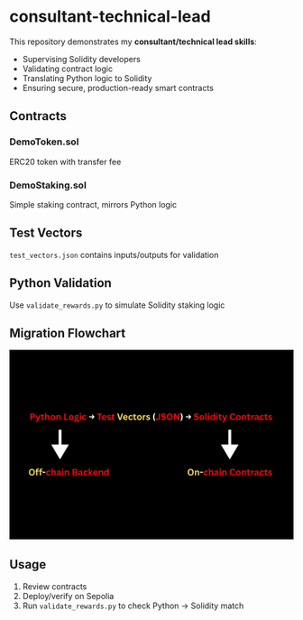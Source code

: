 # consultant-technical-lead

This repository demonstrates my **consultant/technical lead skills**:

- Supervising Solidity developers
- Validating contract logic
- Translating Python logic to Solidity
- Ensuring secure, production-ready smart contracts

## Contracts
### DemoToken.sol
ERC20 token with transfer fee
### DemoStaking.sol
Simple staking contract, mirrors Python logic
## Test Vectors
`test_vectors.json` contains inputs/outputs for validation
## Python Validation
Use `validate_rewards.py` to simulate Solidity staking logic
## Migration Flowchart
![Migration Flow](flowchart.png)

## Usage
1. Review contracts
2. Deploy/verify on Sepolia
3. Run `validate_rewards.py` to check Python -> Solidity match

